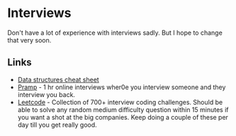 # Interviews
Don't have a lot of experience with interviews sadly. But I hope to change that very soon.

## Links
- [Data structures cheat sheet](https://gist.github.com/TSiege/cbb0507082bb18ff7e4b#file-the-technical-interview-cheat-sheet-md)
- [Pramp](https://www.pramp.com/ "https://www.pramp.com") - 1 hr online interviews wher0e you interview someone and they interview you back. 
- [Leetcode](https://leetcode.com/) - Collection of 700+ interview coding challenges. Should be able to solve any random medium difficulty question within 15 minutes if you want a shot at the big companies. Keep doing a couple of these per day till you get really good.